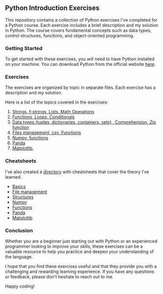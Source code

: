 ## Python Introduction Exercises
This repository contains a collection of Python exercises I've completed for a Python course. Each exercise includes a brief description and my solution in Python. 
The course covers fundamental concepts such as data types, control structures, functions, and object-oriented programming.

### Getting Started
To get started with these exercises, you will need to have Python installed on your machine. You can download Python from the official website [here](https://www.python.org/downloads/).

### Exercises
The exercises are organized by topic in separate files. Each exercise has a description and my solution.

Here is a list of the topics covered in the exercises:
1. [Strings, f-strings, Lists, Math Operations](./Exercises/01.md)
2. [Functions, Loops, Conditionals](./Exercises/03.md)
3. [Data types (tuples, dictionaries, containers, sets) , Comprehension, Zip function](./Exercises/04.md)
4. [Files management, csv, Functions](./Exercises/05.md)
5. [Numpy, functions](./Exercises/06.md)
7. [Panda](./Exercises/08.md)
8. [Matplotlib, ](./Exercises/09.md)

### Cheatsheets
I've also created a [directory](./Cheatsheets) with cheatsheets that cover the theory I've learned. 
* [Basics](./Cheatsheets/basics.py)
* [File management](./Cheatsheets/file_management.py)
* [Structures](./Cheatsheets/structures.py)
* [Numpy](./Cheatsheets/numpy.md)
* [Functions](./Cheatsheets/functions.md)
* [Panda](./Cheatsheets/pandas.md)
* [Matplotlib](./Cheatsheets/matplotlib.md)

### Conclusion
Whether you are a beginner just starting out with Python or an experienced programmer looking to improve your skills, these exercises can be a valuable resource to help you practice and deepen your understanding of the language.

I hope that you find these exercises useful and that they provide you with a challenging and rewarding learning experience. If you have any questions or feedback, please don't hesitate to reach out to me. 

Happy coding!